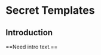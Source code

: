 [title]: # (Secret Templates)
[tags]: # (XXX)
[priority]: # (2300)

# Secret Templates

## Introduction

==Need intro text.==

